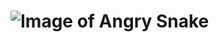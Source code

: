 # ![Image of Angry Snake](https://i.pinimg.com/736x/70/18/a3/7018a3ee8a5e3712ab62594fedfaeae3--poisonous-snakes-cobra-snake.jpg)
